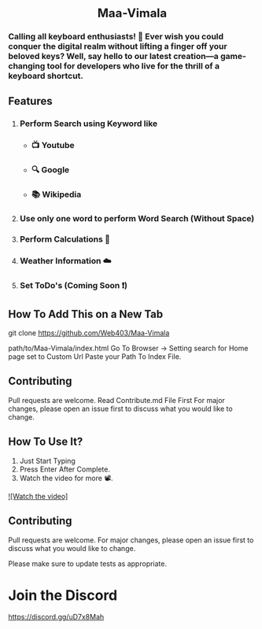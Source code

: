 <h2 align="center" style="font-size: 24px;"> Maa-Vimala </h2>

### Calling all keyboard enthusiasts! 🚀 Ever wish you could conquer the digital realm without lifting a finger off your beloved keys? Well, say hello to our latest creation—a game-changing tool for developers who live for the thrill of a keyboard shortcut.

## Features

1. ### Perform Search using Keyword like
    - ### 📺 Youtube
    - ### 🔍 Google
    - ### 📚 Wikipedia

2. ### Use only one word to perform Word Search (Without Space)
3. ### Perform Calculations 🧮
5. ### Weather Information ☁️
4. ### Set ToDo's (Coming Soon ❗)

## How To Add This on a New Tab

git clone https://github.com/Web403/Maa-Vimala

path/to/Maa-Vimala/index.html
Go To Browser -> Setting search for Home page
set to Custom Url
Paste your Path To Index File.

## Contributing

Pull requests are welcome.
Read Contribute.md File First
For major changes, please open an issue first to discuss what you would like to change.


## How To Use It?

1. Just Start Typing
2. Press Enter After Complete.
3. Watch the video for more 📽️.

[![Watch the video]](https://github.com/Web403/Maa-Vimala/assets/130058150/06f7bc4e-fbb0-418c-b080-1b4b05c97d1b)

## Contributing

Pull requests are welcome. For major changes, please open an issue first to discuss what you would like to change.

Please make sure to update tests as appropriate.

    
# Join the Discord
https://discord.gg/uD7x8Mah
